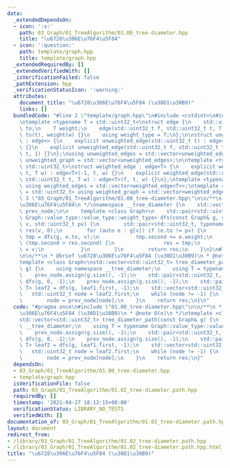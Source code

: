 ```yaml
---
data:
  _extendedDependsOn:
  - icon: ':x:'
    path: 03_Graph/01_TreeAlgorithm/01.00_tree-diameter.hpp
    title: "\u6728\u306E\u76F4\u5F84"
  - icon: ':question:'
    path: template/graph.hpp
    title: template/graph.hpp
  _extendedRequiredBy: []
  _extendedVerifiedWith: []
  _isVerificationFailed: false
  _pathExtension: hpp
  _verificationStatusIcon: ':warning:'
  attributes:
    document_title: "\u6728\u306E\u76F4\u5F84 (\u30D1\u30B9)"
    links: []
  bundledCode: "#line 2 \"template/graph.hpp\"\n#include <cstdint>\n#include <vector>\n\
    \ntemplate <typename T = std::uint32_t>\nstruct edge {\n    std::uint32_t from,\
    \ to;\n    T weight;\n    edge(std::uint32_t f, std::uint32_t t, T w) : from(f),\
    \ to(t), weight(w) {}\n    using weight_type = T;\n};\n\nstruct unweighted_edge\
    \ : edge<> {\n    explicit unweighted_edge(std::uint32_t t) : edge<>(-1, t, 1)\
    \ {}\n    explicit unweighted_edge(std::uint32_t f, std::uint32_t t) : edge<>(f,\
    \ t, 1) {}\n};\nusing unweighted_edges = std::vector<unweighted_edge>;\nusing\
    \ unweighted_graph = std::vector<unweighted_edges>;\n\ntemplate <typename T =\
    \ std::uint32_t>\nstruct weighted_edge : edge<T> {\n    explicit weighted_edge(std::uint32_t\
    \ t, T w) : edge<T>(-1, t, w) {}\n    explicit weighted_edge(std::uint32_t f,\
    \ std::uint32_t t, T w) : edge<T>(f, t, w) {}\n};\ntemplate <typename T = std::uint32_t>\
    \ using weighted_edges = std::vector<weighted_edge<T>>;\ntemplate <typename T\
    \ = std::uint32_t> using weighted_graph = std::vector<weighted_edges<T>>;\n#line\
    \ 3 \"03_Graph/01_TreeAlgorithm/01.00_tree-diameter.hpp\"\n\n/**\n * @brief \u6728\
    \u306E\u76F4\u5F84\n */\nnamespace __tree_diameter {\n    std::vector<std::uint32_t>\
    \ prev_node;\n\n    template <class Graph>\n    std::pair<std::uint32_t, typename\
    \ Graph::value_type::value_type::weight_type> dfs(const Graph& g, std::uint32_t\
    \ v, std::uint32_t pv) {\n        std::pair<std::uint32_t, typename Graph::value_type::value_type::weight_type>\
    \ res(v, 0);\n        for (auto e : g[v]) if (e.to != pv) {\n            auto\
    \ tmp = dfs(g, e.to, v);\n            tmp.second += e.weight;\n            if\
    \ (tmp.second > res.second) {\n                res = tmp;\n                prev_node[e.to]\
    \ = v;\n            }\n        }\n        return res;\n    }\n}\n#line 3 \"03_Graph/01_TreeAlgorithm/01.02_tree-diameter.path.hpp\"\
    \n\n/**\n * @brief \u6728\u306E\u76F4\u5F84 (\u30D1\u30B9)\n * @note O(n)\n */\n\
    template <class Graph>\nstd::vector<std::uint32_t> tree_diameter_path(const Graph&\
    \ g) {\n    using namespace __tree_diameter;\n    using T = typename Graph::value_type::value_type::weight_type;\n\
    \    prev_node.assign(g.size(), -1);\n    std::pair<std::uint32_t, T> leaf1 =\
    \ dfs(g, 0, -1);\n    prev_node.assign(g.size(), -1);\n    std::pair<std::uint32_t,\
    \ T> leaf2 = dfs(g, leaf1.first, -1);\n    std::vector<std::uint32_t> res;\n \
    \   std::uint32_t node = leaf2.first;\n    while (node != -1) {\n        res.emplace_back(node);\n\
    \        node = prev_node[node];\n    }\n    return res;\n}\n"
  code: "#pragma once\n#include \"01.00_tree-diameter.hpp\"\n\n/**\n * @brief \u6728\
    \u306E\u76F4\u5F84 (\u30D1\u30B9)\n * @note O(n)\n */\ntemplate <class Graph>\n\
    std::vector<std::uint32_t> tree_diameter_path(const Graph& g) {\n    using namespace\
    \ __tree_diameter;\n    using T = typename Graph::value_type::value_type::weight_type;\n\
    \    prev_node.assign(g.size(), -1);\n    std::pair<std::uint32_t, T> leaf1 =\
    \ dfs(g, 0, -1);\n    prev_node.assign(g.size(), -1);\n    std::pair<std::uint32_t,\
    \ T> leaf2 = dfs(g, leaf1.first, -1);\n    std::vector<std::uint32_t> res;\n \
    \   std::uint32_t node = leaf2.first;\n    while (node != -1) {\n        res.emplace_back(node);\n\
    \        node = prev_node[node];\n    }\n    return res;\n}"
  dependsOn:
  - 03_Graph/01_TreeAlgorithm/01.00_tree-diameter.hpp
  - template/graph.hpp
  isVerificationFile: false
  path: 03_Graph/01_TreeAlgorithm/01.02_tree-diameter.path.hpp
  requiredBy: []
  timestamp: '2021-04-27 18:12:15+00:00'
  verificationStatus: LIBRARY_NO_TESTS
  verifiedWith: []
documentation_of: 03_Graph/01_TreeAlgorithm/01.02_tree-diameter.path.hpp
layout: document
redirect_from:
- /library/03_Graph/01_TreeAlgorithm/01.02_tree-diameter.path.hpp
- /library/03_Graph/01_TreeAlgorithm/01.02_tree-diameter.path.hpp.html
title: "\u6728\u306E\u76F4\u5F84 (\u30D1\u30B9)"
---
```

